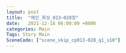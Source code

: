 ```yaml
---
layout: post
title:  "메인_회상_013~028장"
date:   2021-12-18 06:00:00 +0000
categories: Main
Tags: Story Main
SceneCode: ["scene_skip_cp013-028_q1_s10"]
---
```

